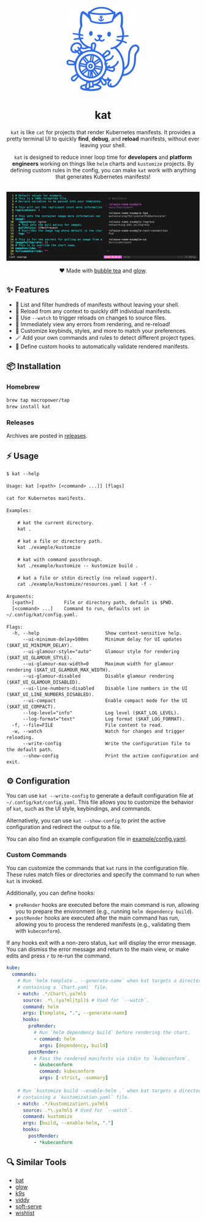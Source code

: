 <p align="center">
  <a href="#"><img src="docs/assets/logo.svg" width="200px"></a>
  <h1 align="center">kat</h1>
</p>

<p align="center">
  <code>kat</code> is like <code>cat</code> for projects that render Kubernetes manifests. It provides a pretty terminal UI to quickly <b>find</b>, <b>debug</b>, and <b>reload</b> manifests, without ever leaving your shell.
</p>

<p align="center">
  <code>kat</code> is designed to reduce inner loop time for <b>developers</b> and <b>platform engineers</b> working on things like <code>helm</code> charts and <code>kustomize</code> projects. By defining custom rules in the config, you can make <code>kat</code> work with anything that generates Kubernetes manifests!
</p>

<p align="center">
  <br>
  <img src="./docs/assets/demo.gif">
</p>

<p align="center">
  ❤️ Made with <a href="https://github.com/charmbracelet/bubbletea">bubble tea</a> and <a href="https://github.com/charmbracelet/glow">glow</a>.
</p>

## ✨ Features

- 🚀 List and filter hundreds of manifests without leaving your shell.
- 🔄 Reload from any context to quickly diff individual manifests.
- 👀 Use `--watch` to trigger reloads on changes to source files.
- 🐛 Immediately view any errors from rendering, and re-reload!
- 🎨 Customize keybinds, styles, and more to match your preferences.
- 🪄 Add your own commands and rules to detect different project types.
- 🚨 Define custom hooks to automatically validate rendered manifests.

## 📦 Installation

### Homebrew

```sh
brew tap macropower/tap
brew install kat
```

### Releases

Archives are posted in [releases](https://github.com/MacroPower/kat/releases).

## ⚡️ Usage

```console
$ kat --help

Usage: kat [<path> [<command> ...]] [flags]

cat for Kubernetes manifests.

Examples:

    # kat the current directory.
    kat .

    # kat a file or directory path.
    kat ./example/kustomize

    # kat with command passthrough.
    kat ./example/kustomize -- kustomize build .

    # kat a file or stdin directly (no reload support).
    cat ./example/kustomize/resources.yaml | kat -f -

Arguments:
  [<path>]           File or directory path, default is $PWD.
  [<command> ...]    Command to run, defaults set in ~/.config/kat/config.yaml.

Flags:
  -h, --help                        Show context-sensitive help.
      --ui-minimum-delay=500ms      Minimum delay for UI updates ($KAT_UI_MINIMUM_DELAY).
      --ui-glamour-style="auto"     Glamour style for rendering ($KAT_UI_GLAMOUR_STYLE).
      --ui-glamour-max-width=0      Maximum width for glamour rendering ($KAT_UI_GLAMOUR_MAX_WIDTH).
      --ui-glamour-disabled         Disable glamour rendering ($KAT_UI_GLAMOUR_DISABLED).
      --ui-line-numbers-disabled    Disable line numbers in the UI ($KAT_UI_LINE_NUMBERS_DISABLED).
      --ui-compact                  Enable compact mode for the UI ($KAT_UI_COMPACT).
      --log-level="info"            Log level ($KAT_LOG_LEVEL).
      --log-format="text"           Log format ($KAT_LOG_FORMAT).
  -f, --file=FILE                   File content to read.
  -w, --watch                       Watch for changes and trigger reloading.
      --write-config                Write the configuration file to the default path.
      --show-config                 Print the active configuration and exit.
```

## ⚙️ Configuration

You can use `kat --write-config` to generate a default configuration file at `~/.config/kat/config.yaml`. This file allows you to customize the behavior of `kat`, such as the UI style, keybindings, and commands.

Alternatively, you can use `kat --show-config` to print the active configuration and redirect the output to a file.

You can also find an example configuration file in [example/config.yaml](example/config.yaml).

### Custom Commands

You can customize the commands that `kat` runs in the configuration file. These rules match files or directories and specify the command to run when `kat` is invoked.

Additionally, you can define hooks:

- `preRender` hooks are executed before the main command is run, allowing you to prepare the environment (e.g., running `helm dependency build`).
- `postRender` hooks are executed after the main command has run, allowing you to process the rendered manifests (e.g., validating them with `kubeconform`).

If any hooks exit with a non-zero status, `kat` will display the error message. You can dismiss the error message and return to the main view, or make edits and press `r` to re-run the command.

```yaml
kube:
  commands:
    # Run `helm template . --generate-name` when kat targets a directory
    # containing a `Chart.yaml` file.
    - match: .*/Chart\.ya?ml$
      source: .*\.(ya?ml|tpl)$ # Used for `--watch`.
      command: helm
      args: [template, ".", --generate-name]
      hooks:
        preRender:
          # Run `helm dependency build` before rendering the chart.
          - command: helm
            args: [dependency, build]
        postRender:
          # Pass the rendered manifests via stdin to `kubeconform`.
          - &kubeconform
            command: kubeconform
            args: [-strict, -summary]

    # Run `kustomize build --enable-helm .` when kat targets a directory
    # containing a `kustomization.yaml` file.
    - match: .*/kustomization\.ya?ml$
      source: .*\.ya?ml$ # Used for `--watch`.
      command: kustomize
      args: [build, --enable-helm, "."]
      hooks:
        postRender:
          - *kubeconform
```

## 🔍️ Similar Tools

- [bat](https://github.com/sharkdp/bat)
- [glow](https://github.com/charmbracelet/glow)
- [k9s](https://github.com/derailed/k9s)
- [viddy](https://github.com/sachaos/viddy)
- [soft-serve](https://github.com/charmbracelet/soft-serve)
- [wishlist](https://github.com/charmbracelet/wishlist)
